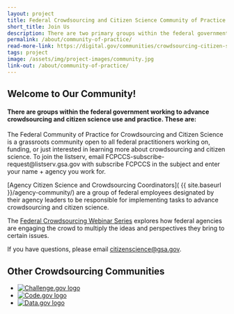 ```yaml
---
layout: project
title: Federal Crowdsourcing and Citizen Science Community of Practice
short_title: Join Us
description: There are two primary groups within the federal government working collaboratively to advance the use of these tools, namely the Federal Community of Practice on Crowdsourcing and Citizen Science (CCS) and the Agency Citizen Science and Crowdsourcing Coordinators.
permalink: /about/community-of-practice/
read-more-link: https://digital.gov/communities/crowdsourcing-citizen-science/
tags: project
image: /assets/img/project-images/community.jpg
link-out: /about/community-of-practice/
---
```

## Welcome to Our Community!
#### There are groups within the federal government working to advance crowdsourcing and citizen science use and practice. These are:

<div markdown="1" class="community-about">
The Federal Community of Practice for Crowdsourcing and Citizen Science is a grassroots community open to all federal practitioners working on, funding, or just interested in learning more about crowdsourcing and citizen science. To join the listserv, email FCPCCS-subscribe-request@listserv.gsa.gov with subscribe FCPCCS in the subject and enter your name + agency you work for.

[Agency Citizen Science and Crowdsourcing Coordinators]( {{ site.baseurl }}/agency-community/) are a group of federal employees designated by their agency leaders to be responsible for implementing tasks to advance crowdsourcing and citizen science.

The [Federal Crowdsourcing Webinar Series](https://digital.gov/event/2020/02/11/federal-crowdsourcing-webinar-series-episode-7/) explores how federal agencies are engaging the crowd to multiply the ideas and perspectives they bring to certain issues.

If you have questions, please email citizenscience@gsa.gov.
</div>

<section class="usa-grid usa-section innovation-communities"> 
    <div class="innovation-communities">
		<h2 class="innovation-communities">Other Crowdsourcing Communities</h2>
			<ul class="innovation-communities community-about">
				<li class="innovation-communities"><a href="https://www.digitalgov.gov/communities/challenges-prizes/" target="blank"><img src="{{ site.baseurl }}\assets\img\toolkit-images\logos\challenge-logo.png" alt="Challenge.gov logo" class="innovation-communities-challenge"></a>
				<span class="vertical-line"></span>
				</li>
				<li class="innovation-communities"><a href="https://code.gov/" target="blank"><img src="{{ site.baseurl }}\assets\img\toolkit-images\logos\code-logo.svg" alt="Code.gov logo" class="innovation-communities-code"></a>
				<span class="vertical-line"></span>
				</li>
				<li class="innovation-communities"><a href="https://www.data.gov/" target="blank"><img src="{{ site.baseurl }}\assets\img\toolkit-images\logos\data-logo.png" alt="Data.gov logo" class="innovation-communities"></a></li>
			</ul>
    </div>
</section>
